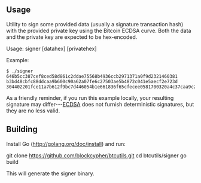 Usage
-----

Utility to sign some provided data (usually a signature transaction hash) with the provided private key using the Bitcoin ECDSA curve. Both the data and the private key are expected to be hex-encoded.

Usage: signer [datahex] [privatehex]

Example:

```shell
$ ./signer 646b5cc387cef8ced58d861c2ddae75568b4936ccb2971371a0f9d2321460381 b3bd48cbfc88ddcaa9b600c90a62a07fe6c27503ae5b4872c041e5aecf2e723d
304402201fce11a7b612f9bc7d446054b1e661836f65cfecee0581700320a4c37caa9c2e0220540ea2d2edbe182e28a24afd0ffe29175eadea7c5ba69c5ed3ab0745b49cb9b0
```

As a friendly reminder, if you run this example locally, your resulting signature may differ---[ECDSA](https://en.wikipedia.org/wiki/Elliptic_Curve_Digital_Signature_Algorithm) does not furnish deterministic signatures, but they are no less valid. 

Building
--------

Install Go (http://golang.org/doc/install) and run:

git clone https://github.com/blockcypher/btcutils.git
cd btcutils/signer
go build

This will generate the signer binary. 
